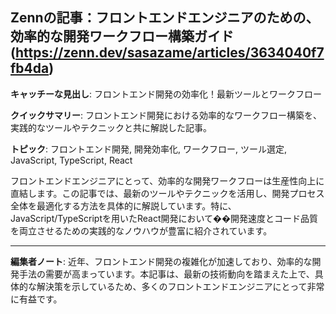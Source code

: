 ## Zennの記事：フロントエンドエンジニアのための、効率的な開発ワークフロー構築ガイド(https://zenn.dev/sasazame/articles/3634040f7fb4da)

**キャッチーな見出し**: フロントエンド開発の効率化！最新ツールとワークフロー

**クイックサマリー**: フロントエンド開発における効率的なワークフロー構築を、実践的なツールやテクニックと共に解説した記事。

**トピック**: フロントエンド開発, 開発効率化, ワークフロー, ツール選定, JavaScript, TypeScript, React

フロントエンドエンジニアにとって、効率的な開発ワークフローは生産性向上に直結します。この記事では、最新のツールやテクニックを活用し、開発プロセス全体を最適化する方法を具体的に解説しています。特に、JavaScript/TypeScriptを用いたReact開発において��開発速度とコード品質を両立させるための実践的なノウハウが豊富に紹介されています。

---

**編集者ノート**: 近年、フロントエンド開発の複雑化が加速しており、効率的な開発手法の需要が高まっています。本記事は、最新の技術動向を踏まえた上で、具体的な解決策を示しているため、多くのフロントエンドエンジニアにとって非常に有益です。  

